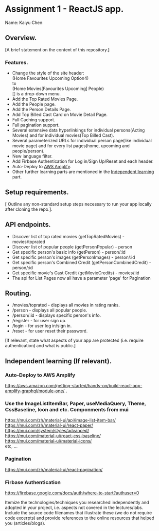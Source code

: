 # Assignment 1 - ReactJS app.

Name: Kaiyu Chen

## Overview.

[A brief statement on the content of this repository.]

### Features.

+ Change the style of the site header:  
  (Home Favourites Upcoming Option4)  
  to  
  (Home Movies[Favourites Upcoming] People)  
  [] is a drop-down menu.  
+ Add the Top Rated Movies Page.
+ Add the People page.  
+ Add the Person Details Page.  
+ Add Top Billed Cast Card on Movie Detail Page.  
+ Full Caching support.  
+ Full pagination support.  
+ Several extensive data hyperlinkings for individual persons(Acting Movies) and for individual movies(Top Billed Cast).  
+ Several parameterized URLs for individual person page(like individual movie page) and for every list pages(home, upcoming and people/person).  
+ New language filter.  
+ Add Firbase Authentication for Log in/Sign Up/Reset and each header.  
+ Auto-Deploy to [AWS Amplify](https://main.d1ik5o6ucwnt3f.amplifyapp.com/page1).  
+ Other further learning parts are mentioned in the [Independent learning](#independent-learning-if-relevant) part.  


## Setup requirements.  

[ Outline any non-standard setup steps necessary to run your app locally after cloning the repo.].   

## API endpoints.

+ Discover list of top rated movies (getTopRatedMovies) - movies/toprated 
+ Discover list of popular people (getPersonPopular) - person 
+ Get specific person's basic info (getPerson) - person/:id 
+ Get specific person's images (getPersonImages) - person/:id 
+ Get specific person's Combined Credit (getPersonCombinedCredit) - person/:id 
+ Get specific movie's Cast Credit (getMovieCredits) - movies/:id 
+ The api for List Pages now all have a parameter 'page' for Pagination   

## Routing.

+ /movies/toprated - displays all movies in rating ranks.
+ /person - displays all popular people.
+ /person/:id - displays specific person's info.
+ /register - for user sign up.
+ /login - for user log in/sign in.
+ /reset - for user reset their password.



[If relevant, state what aspects of your app are protected (i.e. require authentication) and what is public.]

## Independent learning (If relevant).

### Auto-Deploy to AWS Amplify 
https://aws.amazon.com/getting-started/hands-on/build-react-app-amplify-graphql/module-one/ . 

### Use the ImageListItemBar, Paper, useMediaQuery, Theme, CssBaseline, Icon and etc. Componments from mui 
https://mui.com/zh/material-ui/api/image-list-item-bar/  
https://mui.com/zh/material-ui/react-paper/  
https://mui.com/system/styles/advanced/  
https://mui.com/material-ui/react-css-baseline/  
https://mui.com/material-ui/material-icons/  
etc, ...

### Pagination 
https://mui.com/zh/material-ui/react-pagination/  

### Firbase Authentication
https://firebase.google.com/docs/auth/where-to-start?authuser=0

Itemize the technologies/techniques you researched independently and adopted in your project, 
i.e. aspects not covered in the lectures/labs. Include the source code filenames that illustrate these 
(we do not require code excerpts) and provide references to the online resources that helped you (articles/blogs).


